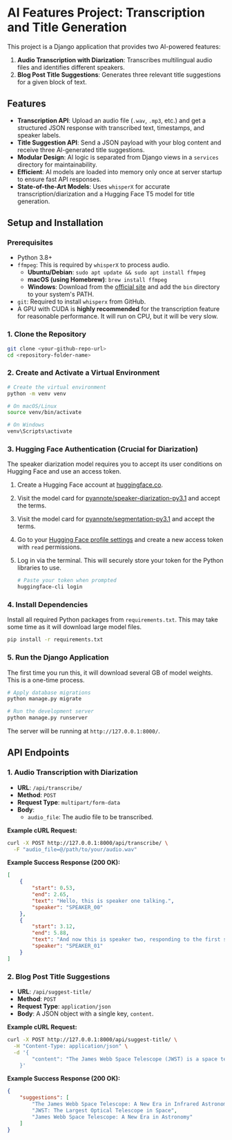# AI Features Project: Transcription and Title Generation

This project is a Django application that provides two AI-powered features:
1.  **Audio Transcription with Diarization**: Transcribes multilingual audio files and identifies different speakers.
2.  **Blog Post Title Suggestions**: Generates three relevant title suggestions for a given block of text.

## Features

*   **Transcription API**: Upload an audio file (`.wav`, `.mp3`, etc.) and get a structured JSON response with transcribed text, timestamps, and speaker labels.
*   **Title Suggestion API**: Send a JSON payload with your blog content and receive three AI-generated title suggestions.
*   **Modular Design**: AI logic is separated from Django views in a `services` directory for maintainability.
*   **Efficient**: AI models are loaded into memory only once at server startup to ensure fast API responses.
*   **State-of-the-Art Models**: Uses `whisperX` for accurate transcription/diarization and a Hugging Face T5 model for title generation.

## Setup and Installation

### Prerequisites

*   Python 3.8+
*   `ffmpeg`: This is required by `whisperX` to process audio.
    *   **Ubuntu/Debian**: `sudo apt update && sudo apt install ffmpeg`
    *   **macOS (using Homebrew)**: `brew install ffmpeg`
    *   **Windows**: Download from the [official site](https://ffmpeg.org/download.html) and add the `bin` directory to your system's PATH.
*   `git`: Required to install `whisperx` from GitHub.
*   A GPU with CUDA is **highly recommended** for the transcription feature for reasonable performance. It will run on CPU, but it will be very slow.

### 1. Clone the Repository

```bash
git clone <your-github-repo-url>
cd <repository-folder-name>
```

### 2. Create and Activate a Virtual Environment

```bash
# Create the virtual environment
python -m venv venv

# On macOS/Linux
source venv/bin/activate

# On Windows
venv\Scripts\activate
```

### 3. Hugging Face Authentication (Crucial for Diarization)

The speaker diarization model requires you to accept its user conditions on Hugging Face and use an access token.

1.  Create a Hugging Face account at [huggingface.co](https://huggingface.co/).
2.  Visit the model card for [pyannote/speaker-diarization-py3.1](https://huggingface.co/pyannote/speaker-diarization-py3.1) and accept the terms.
3.  Visit the model card for [pyannote/segmentation-py3.1](https://huggingface.co/pyannote/segmentation-py3.1) and accept the terms.
4.  Go to your [Hugging Face profile settings](https://huggingface.co/settings/tokens) and create a new access token with `read` permissions.
5.  Log in via the terminal. This will securely store your token for the Python libraries to use.

    ```bash
    # Paste your token when prompted
    huggingface-cli login
    ```

### 4. Install Dependencies

Install all required Python packages from `requirements.txt`. This may take some time as it will download large model files.

```bash
pip install -r requirements.txt
```

### 5. Run the Django Application

The first time you run this, it will download several GB of model weights. This is a one-time process.

```bash
# Apply database migrations
python manage.py migrate

# Run the development server
python manage.py runserver
```

The server will be running at `http://127.0.0.1:8000/`.

## API Endpoints

### 1. Audio Transcription with Diarization

*   **URL**: `/api/transcribe/`
*   **Method**: `POST`
*   **Request Type**: `multipart/form-data`
*   **Body**:
    *   `audio_file`: The audio file to be transcribed.

**Example cURL Request:**
```bash
curl -X POST http://127.0.0.1:8000/api/transcribe/ \
  -F "audio_file=@/path/to/your/audio.wav"
```

**Example Success Response (200 OK):**
```json
[
    {
        "start": 0.53,
        "end": 2.65,
        "text": "Hello, this is speaker one talking.",
        "speaker": "SPEAKER_00"
    },
    {
        "start": 3.12,
        "end": 5.88,
        "text": "And now this is speaker two, responding to the first speaker.",
        "speaker": "SPEAKER_01"
    }
]
```

### 2. Blog Post Title Suggestions

*   **URL**: `/api/suggest-title/`
*   **Method**: `POST`
*   **Request Type**: `application/json`
*   **Body**: A JSON object with a single key, `content`.

**Example cURL Request:**
```bash
curl -X POST http://127.0.0.1:8000/api/suggest-title/ \
  -H "Content-Type: application/json" \
  -d '{
        "content": "The James Webb Space Telescope (JWST) is a space telescope designed primarily to conduct infrared astronomy. As the largest optical telescope in space, its high resolution and sensitivity allow it to view objects too old, distant, or faint for the Hubble Space Telescope. This has enabled a broad range of investigations across many fields of astronomy and cosmology."
    }'
```

**Example Success Response (200 OK):**
```json
{
    "suggestions": [
        "The James Webb Space Telescope: A New Era in Infrared Astronomy",
        "JWST: The Largest Optical Telescope in Space",
        "James Webb Space Telescope: A New Era in Astronomy"
    ]
}
```
